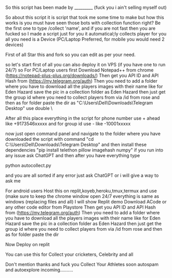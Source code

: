 So this script has been made by _________ (fuck you i ain't selling myself out)

So about this script it is script that took me some time to make but how this works is you must have seen those bots with collection function right? Be the first one to type /collect 'name', and if you are not fast then you are fucked so I made a script just for you
it automatical;ly collects player for you all you need is a Device (PC/Laptop Preferred, for mobile you would need 2 devices)

First of all Star this and fork so you can edit as per your need.

so let's start first of all you can also deploy it on VPS (if you have one to run 24/7)
so For PC/Laptop users first
Download Notepad++ from chrome (https://notepad-plus-plus.org/downloads/)
Then get you API ID and API Hash from (https://my.telegram.org/auth)
Then you need to add a folder where you have to download all the players images with their name like for Eden Hazard save the pic in a collection folder as Eden Hazard 
then just get the group id where you need to collect players from via /id from rose 
and then as for folder paste the dir as "C:\\Users\\Dell\\Downloads\\Telegram Desktop" use double \\

After all this place everything in the script for phone number use + ahead like +9173546xxxxx and for group id use - like -10001xxxxx

now just open command panel and navigate to the folder where you have downloaded the script with command "cd C:\Users\Dell\Downloads\Telegram Desktop"
and then install these dependencies "pip install telethon pillow imagehash numpy" if you run into any issue ask ChatGPT
and then after you have everything type 

python autocollect.py

and you are all sorted if any error just ask ChatGPT or i will give a way to ask me 

For android users 
Host this on replit,koyeb,heroku,tmux,termux and use (make sure to keep the chrome window open 24/7 everything is same as windows (replacing files and all)
I will show Replit demo
Download ACode or any other code editor from Playstore
Then get you API ID and API Hash from (https://my.telegram.org/auth)
Then you need to add a folder where you have to download all the players images with their name like for Eden Hazard save the pic in a collection folder as Eden Hazard 
then just get the group id where you need to collect players from via /id from rose 
and then as for folder paste the dir 

Now Deploy on replit

You can use this for Collect your cricketers, Celebrity and all 

Don't mention thanks and fuck you Collect Your Athletes
soon autospam and autoexplore incoming..........
